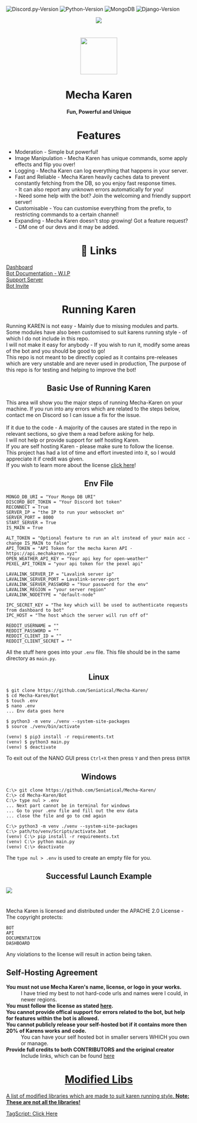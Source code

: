   ![Discord.py-Version](https://img.shields.io/badge/discord.py-2.0.0a-blue?style=flat-square)
  ![Python-Version](https://img.shields.io/badge/python-3.8.5-green?style=flat-square)
  ![MongoDB](https://img.shields.io/badge/MongoDB-pink?style=flat-square)
  ![Django-Version](https://img.shields.io/badge/Django-3.1.3-blue?style=flat-square)
  
<p align="center">
  <a href="https://github.com/rapptz/discord.py" target="_blank">
    <img src="https://img.shields.io/badge/discord.py-2.0.0a-blue?style=flat-square" />
  </a>

<h1 align="center">
  <img src="https://cdn.discordapp.com/avatars/740514706858442792/3d4c161d2bfa97ec86cc82102df5cad5.png?size=512" height='100px' width='100px'>
</h1>
<h1 align="center">Mecha Karen</h1>
<h4 align="center">Fun, Powerful and Unique</h4>

<h1 align="center">Features</h1>
<p align="center">
  <ul align="">
    <li>Moderation - Simple but powerful!</li>
    <li>Image Manipulation - Mecha Karen has unique commands, some apply effects and flip you over!</li>
    <li>Logging - Mecha Karen can log everything that happens in your server.</li>
    <li>Fast and Reliable - Mecha Karen heavily caches data to prevent constantly fetching from the DB, so you enjoy fast response times.<br>
                          - It can also report any unknown errors automatically for you!<br>
                          - Need some help with the bot? Join the welcoming and friendly support server!</li>
    <li>Customisable - You can customise everything from the prefix, to restricting commands to a certain channel!</li>
    <li>Expanding - Mecha Karen doesn't stop growing! Got a feature request? - DM one of our devs and it may be added.</li>
  </ul>  
</p>

<h1 align="center" name='links'>🔗 Links</h1>
<p align="">
    <a href="https://mechakaren.xyz/login">Dashboard</a><br>
    <a href="https://api.mechakaren.xyz/docs">Bot Documentation - W.I.P</a><br>
    <a href="https://discord.gg/Q5mFhUM">Support Server</a><br>
    <a href="https://discord.com/oauth2/authorize?client_id=740514706858442792&permissions=0&scope=bot">Bot Invite</a><br>
</p>

<h1 align="center">Running Karen</h1>
<p align="">
  Running KAREN is not easy - Mainly due to missing modules and parts. Some modules have also been customised to suit karens running style - of which I do not include in this repo.<br>
  I will not make it easy for anybody - If you wish to run it, modify some areas of the bot and you should be good to go!<br>
  This repo is not meant to be directly copied as it contains pre-releases which are very unstable and are never used in production, The purpose of this repo is for testing and helping to improve the bot!
</p>

<h2 align="center">Basic Use of Running Karen</h2>
<p align="">
    This area will show you the major steps of running Mecha-Karen on your machine. If you run into any errors which are related to the steps below, contact me on Discord so I can issue a fix for the issue.<br><br>
    If it due to the code - A majority of the causes are stated in the repo in relevant sections, so give them a read before asking for help.<br>
    I will not help or provide support for self hosting Karen.<br>
    If you are self hosting Karen - please make sure to follow the license.<br>
    This project has had a lot of time and effort invested into it, so I would appreciate it if credit was given.<br>
    If you wish to learn more about the license <a href='#license'>click here</a>!
</p>

<h2 align="center">Env File</h2>
<p align="">
  
    MONGO_DB_URI = "Your Mongo DB URI"
    DISCORD_BOT_TOKEN = "Your Discord bot token"
    RECONNECT = True
    SERVER_IP = "the IP to run your websocket on"
    SERVER_PORT = 8000
    START_SERVER = True
    IS_MAIN = True
  
    ALT_TOKEN = "Optional feature to run an alt instead of your main acc - change IS_MAIN to false"
    API_TOKEN = "API Token for the mecha karen API - https://api.mechakaren.xyz"
    OPEN_WEATHER_API_KEY = "Your api key for open-weather"
    PEXEL_API_TOKEN = "your api token for the pexel api"
  
    LAVALINK_SERVER_IP = "Lavalink server ip"
    LAVALINK_SERVER_PORT = Lavalink-server-port
    LAVALINK_SERVER_PASSWORD = "Your password for the env"
    LAVALINK_REGION = "your server region"
    LAVALINK_NODETYPE = "default-node"
  
    IPC_SECRET_KEY = "The key which will be used to authenticate requests from dashboard to bot"
    IPC_HOST = "The host which the server will run off of"
  
    REDDIT_USERNAME = ""
    REDDIT_PASSWORD = ""
    REDDIT_CLIENT_ID = ""
    REDDIT_CLIENT_SECRET = ""
  
  All the stuff here goes into your <code>.env</code> file. This file should be in the same directory as <code>main.py</code>.
</p>

<h2 align="center">Linux</h2>
<p align="">
  
    $ git clone https://github.com/Seniatical/Mecha-Karen/
    $ cd Mecha-Karen/Bot
    $ touch .env
    $ nano .env
    ... Env data goes here
  
    $ python3 -m venv ./venv --system-site-packages
    $ source ./venv/bin/activate
  
    (venv) $ pip3 install -r requirements.txt
    (venv) $ python3 main.py
    (venv) $ deactivate

  To exit out of the NANO GUI press `Ctrl+X` then press `Y` and then press `ENTER`
</p>
  
<h2 align="center">Windows</h2>
<p align="">
  
    C:\> git clone https://github.com/Seniatical/Mecha-Karen/
    C:\> cd Mecha-Karen/Bot
    C:\> type nul > .env
    ... Next part cannot be in terminal for windows
    ... Go to your .env file and fill out the env data
    ... close the file and go to cmd again
  
    C:\> python3 -m venv ./venv --system-site-packages
    C:\> path/to/venv/Scripts/activate.bat
    (venv) C:\> pip install -r requirements.txt
    (venv) C:\> python main.py
    (venv) C:\> deactivate
  
  The <code>type nul > .env</code> is used to create an empty file for you.
</p>

<h2 align="center">Successful Launch Example</h2>
<p align="">
  <img src="https://i.gyazo.com/82089c03e8c74c08f947dbd87cd19d8e.png"></img>
</p>

<h1 align="center" name="license"></h1>
<p align="">
  Mecha Karen is licensed and distributed under the APACHE 2.0 License - The copyright protects:
  
    BOT
    API
    DOCUMENTATION
    DASHBOARD

  Any violations to the license will result in action being taken.
  
  <h2 allign="center">Self-Hosting Agreement</h2>
  <dl>
    <dt><b>You must not use Mecha Karen's name, license, or logo in your works.</b><dt>
    <dd>I have tried my best to not hard-code urls and names were I could, in newer regions.</dd>
    <dt><b>You must follow the license as stated <a href="https://github.com/Seniatical/Mecha-Karen/blob/main/LICENSE">here</a>.</b></dt>
    <dt><b>You cannot provide offical support for errors related to the bot, but help for features within the bot is allowed.</b></dt>
    <dt><b>You cannot publicly release your self-hosted bot if it contains more then 20% of Karens works and code.</b></dt>
    <dd>You can have your self hosted bot in smaller servers WHICH you own or manage.</dd>
    <dt><b>Provide full credits to both CONTRIBUTORS and the original creator</b></dt>
    <dd>Include links, which can be found <a href='#links'>here</dd>
  </dl>
</p>    
    
<h1 align="center">Modified Libs</h1>
<p>
  A list of modified libraries which are made to suit karen running style.
  <strong>Note: These are not all the libraries!</strong>
  
  TagScript: <a href="https://github.com/Seniatical/TagScript">Click Here</a>
</p>
